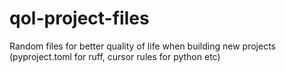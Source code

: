# qol-project-files
Random files for better quality of life when building new projects (pyproject.toml for ruff, cursor rules for python etc)
